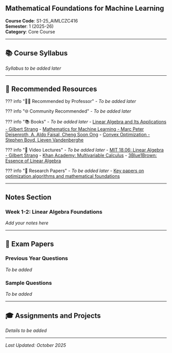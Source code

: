 ## Mathematical Foundations for Machine Learning

**Course Code**: S1-25_AIMLCZC416  
**Semester**: 1 (2025-26)  
**Category**: Core Course

---

## 📚 Course Syllabus

*Syllabus to be added later*

---


## 📖 Recommended Resources

??? info "👨‍🏫 Recommended by Professor"
    - *To be added later*

??? info "🌐 Community Recommended"
    - *To be added later*

??? info "📚 Books"
    - *To be added later*
    - [Linear Algebra and Its Applications - Gilbert Strang](https://www.pearson.com/en-us/subject-catalog/p/linear-algebra-and-its-applications/P200000003281/9780321982384)
    - [Mathematics for Machine Learning - Marc Peter Deisenroth, A. Aldo Faisal, Cheng Soon Ong](https://mml-book.github.io/)
    - [Convex Optimization - Stephen Boyd, Lieven Vandenberghe](https://web.stanford.edu/~boyd/cvxbook/)

??? info "🎥 Video Lectures"
    - *To be added later*
    - [MIT 18.06: Linear Algebra - Gilbert Strang](https://ocw.mit.edu/courses/mathematics/18-06-linear-algebra-spring-2010/)
    - [Khan Academy: Multivariable Calculus](https://www.khanacademy.org/math/multivariable-calculus)
    - [3Blue1Brown: Essence of Linear Algebra](https://www.3blue1brown.com/essence-of-linear-algebra)

??? info "📄 Research Papers"
    - *To be added later*
    - [Key papers on optimization algorithms and mathematical foundations](#)

---

##  Notes Section

### Week 1-2: Linear Algebra Foundations
*Add your notes here*

---

## 📄 Exam Papers

### Previous Year Questions
*To be added*

### Sample Questions
*To be added*

---

## 🎓 Assignments and Projects

*Details to be added*

---

*Last Updated: October 2025*
